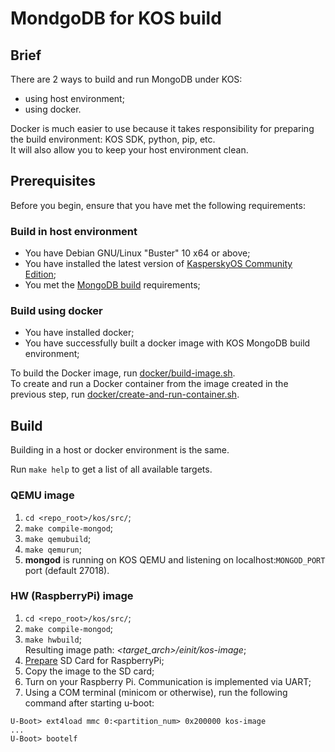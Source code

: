 # MondgoDB for KOS build

## Brief

There are 2 ways to build and run MongoDB under KOS:

- using host environment;
- using docker.

Docker is much easier to use because it takes responsibility for preparing the
build environment: KOS SDK, python, pip, etc.  
It will also allow you to keep your host environment clean.

## Prerequisites

Before you begin, ensure that you have met the following requirements:

### Build in host environment

- You have Debian GNU/Linux "Buster" 10 x64 or above;
- You have installed the latest version of [KasperskyOS Community Edition][1];
- You met the [MongoDB build](../docs/building.md) requirements;

### Build using docker

- You have installed docker;
- You have successfully built a docker image with KOS MongoDB build environment;

To build the Docker image, run [docker/build-image.sh](docker/build-image.sh).  
To create and run a Docker container from the image created in the previous
step, run
[docker/create-and-run-container.sh](docker/create-and-run-container.sh).

## Build

Building in a host or docker environment is the same.

Run `make help` to get a list of all available targets.

### QEMU image

1. `cd <repo_root>/kos/src/`;
2. `make compile-mongod`;
3. `make qemubuild`;
4. `make qemurun`;
5. **mongod** is running on KOS QEMU and listening on localhost:`MONGOD_PORT`
port (default 27018).

### HW (RaspberryPi) image

1. `cd <repo_root>/kos/src/`;
2. `make compile-mongod`;
3. `make hwbuild`;  
   Resulting image path: *<target_arch>/einit/kos-image*;
4. [Prepare][2] SD Card for RaspberryPi;
5. Copy the image to the SD card;
6. Turn on your Raspberry Pi. Communication is implemented via UART;
7. Using a COM terminal (minicom or otherwise), run the following command after starting u-boot:

```
U-Boot> ext4load mmc 0:<partition_num> 0x200000 kos-image
...
U-Boot> bootelf
```


[1]: https://os.kaspersky.com/development/download/
[2]: https://support.kaspersky.com/help/KCE/1.1/ru-RU/preparing_sd_card_rpi.htm

